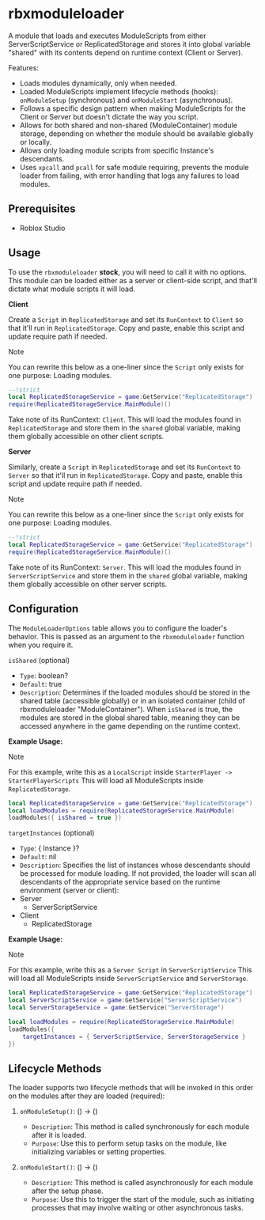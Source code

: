 # rbxmoduleloader
A module that loads and executes ModuleScripts from either ServerScriptService or ReplicatedStorage and stores it into global variable "shared" with its contents depend on runtime context (Client or Server).

Features:
- Loads modules dynamically, only when needed.
- Loaded ModuleScripts implement lifecycle methods (hooks): `onModuleSetup` (synchronous) and `onModuleStart` (asynchronous).
- Follows a specific design pattern when making ModuleScripts for the Client or Server but doesn't dictate the way you script.
- Allows for both shared and non-shared (ModuleContainer) module storage, depending on whether the module should be available globally or locally.
- Allows only loading module scripts from specific Instance's descendants.
- Uses `xpcall` and `pcall` for safe module requiring, prevents the module loader from failing, with error handling that logs any failures to load modules.

## Prerequisites

- Roblox Studio

## Usage

To use the `rbxmoduleloader` **stock**, you will need to call it with no options. This module can be loaded either as a server or client-side script, and that'll dictate what module scripts it will load.

**Client**

Create a `Script` in `ReplicatedStorage` and set its `RunContext` to `Client` so that it'll run in `ReplicatedStorage`.
Copy and paste, enable this script and update require path if needed.

> [!NOTE]
> You can rewrite this below as a one-liner since the `Script` only exists for one purpose: Loading modules.

```lua
--!strict
local ReplicatedStorageService = game:GetService("ReplicatedStorage")
require(ReplicatedStorageService.MainModule)()
```
Take note of its RunContext: `Client`. This will load the modules found in `ReplicatedStorage` and store them in the `shared` global variable, making them globally accessible on other client scripts.

**Server**

Similarly, create a `Script` in `ReplicatedStorage` and set its `RunContext` to `Server` so that it'll run in `ReplicatedStorage`.
Copy and paste, enable this script and update require path if needed.

> [!NOTE]
> You can rewrite this below as a one-liner since the `Script` only exists for one purpose: Loading modules.

```lua
--!strict
local ReplicatedStorageService = game:GetService("ReplicatedStorage")
require(ReplicatedStorageService.MainModule)()
```
Take note of its RunContext: `Server`. This will load the modules found in `ServerScriptService` and store them in the `shared` global variable, making them globally accessible on other server scripts.


## Configuration

The `ModuleLoaderOptions` table allows you to configure the loader's behavior. This is passed as an argument to the `rbxmoduleloader` function when you require it.

`isShared` (optional)
  - `Type`: boolean?
  - `Default`: true
  - `Description`: Determines if the loaded modules should be stored in the shared table (accessible globally) or in an isolated container (child of rbxmoduleloader "ModuleContainer"). When `isShared` is true, the modules are stored in the global shared table, meaning they can be accessed anywhere in the game depending on the runtime context.

**Example Usage:**

>[!NOTE]
> For this example, write this as a `LocalScript` inside `StarterPlayer -> StarterPlayerScripts`
> This will load all ModuleScripts inside `ReplicatedStorage`.

```lua
local ReplicatedStorageService = game:GetService("ReplicatedStorage")
local loadModules = require(ReplicatedStorageService.MainModule)
loadModules({ isShared = true })
```

`targetInstances` (optional)
  - `Type`: { Instance }?
  - `Default`: nil
  - `Description`: Specifies the list of instances whose descendants should be processed for module loading. If not provided, the loader will scan all descendants of the appropriate service based on the runtime environment (server or client):
  - Server
    - ServerScriptService
  - Client
    - ReplicatedStorage

**Example Usage:**

> [!NOTE]
> For this example, write this as a `Server Script` in `ServerScriptService`
> This will load all ModuleScripts inside `ServerScriptService` and `ServerStorage`.

```lua
local ReplicatedStorageService = game:GetService("ReplicatedStorage")
local ServerScriptService = game:GetService("ServerScriptService")
local ServerStorageService = game:GetService("ServerStorage")

local loadModules = require(ReplicatedStorageService.MainModule)
loadModules({
    targetInstances = { ServerScriptService, ServerStorageService }
})
```

## Lifecycle Methods

The loader supports two lifecycle methods that will be invoked in this order on the modules after they are loaded (required):
1. `onModuleSetup()`: () -> ()
    - `Description`: This method is called synchronously for each module after it is loaded.
    - `Purpose`: Use this to perform setup tasks on the module, like initializing variables or setting properties.

2. `onModuleStart()`: () -> ()
    - `Description`: This method is called asynchronously for each module after the setup phase.
    - `Purpose`: Use this to trigger the start of the module, such as initiating processes that may involve waiting or other asynchronous tasks.
